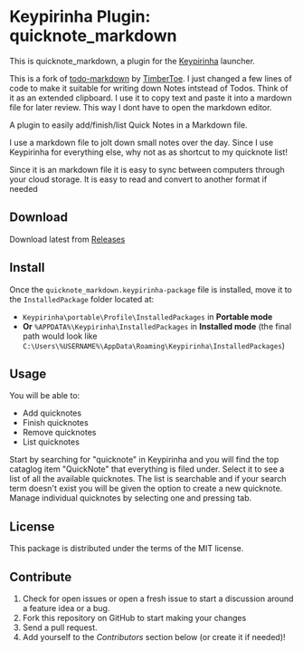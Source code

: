 # Keypirinha Plugin: quicknote_markdown

This is quicknote_markdown, a plugin for the [Keypirinha](http://keypirinha.com) launcher.

This is a fork of [todo-markdown](https://github.com/TimberToe/keypirinha-todo-markdown) by [TimberToe](https://github.com/TimberToe/). I just changed a few lines of code to make it suitable for writing down Notes intstead of Todos. Think of it as an extended clipboard. I use it to copy text and paste it into a mardown file for later review. This way I dont have to open the markdown editor.

A plugin to easily add/finish/list Quick Notes in a Markdown file.

I use a markdown file to jolt down small notes over the day.
Since I use Keypirinha for everything else, why not as as shortcut to my quicknote list!

Since it is an markdown file it is easy to sync between computers through your cloud storage.
It is easy to read and convert to another format if needed

## Download

Download latest from [Releases](https://github.com/brutalbeatdown/keypirinha-quicknote-markdown)


## Install

Once the `quicknote_markdown.keypirinha-package` file is installed,
move it to the `InstalledPackage` folder located at:

* `Keypirinha\portable\Profile\InstalledPackages` in **Portable mode**
* **Or** `%APPDATA%\Keypirinha\InstalledPackages` in **Installed mode** (the
  final path would look like
  `C:\Users\%USERNAME%\AppData\Roaming\Keypirinha\InstalledPackages`)


## Usage

You will be able to:
 - Add quicknotes
 - Finish quicknotes
 - Remove quicknotes
 - List quicknotes

Start by searching for "quicknote" in Keypirinha and you will find the top cataglog item "QuickNote" that everything is filed under. 
Select it to see a list of all the available quicknotes. The list is searchable and if your search term doesn't exist you will be given the option to create a new quicknote. Manage individual quicknotes by selecting one and pressing tab.

## License
This package is distributed under the terms of the MIT license.


## Contribute
1. Check for open issues or open a fresh issue to start a discussion around a
   feature idea or a bug.
2. Fork this repository on GitHub to start making your changes
3. Send a pull request.
4. Add yourself to the *Contributors* section below (or create it if needed)!
